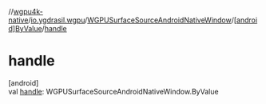 //[wgpu4k-native](../../../../index.md)/[io.ygdrasil.wgpu](../../index.md)/[WGPUSurfaceSourceAndroidNativeWindow](../index.md)/[[android]ByValue](index.md)/[handle](handle.md)

# handle

[android]\
val [handle](handle.md): WGPUSurfaceSourceAndroidNativeWindow.ByValue